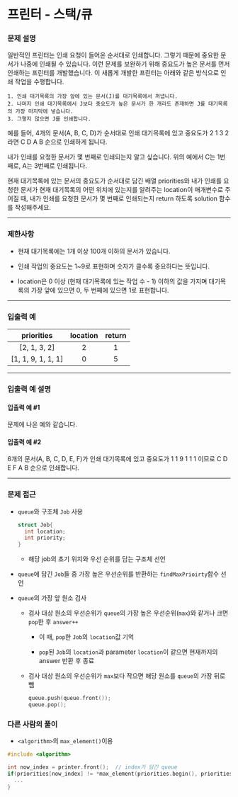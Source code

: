 # 프린터 - 스택/큐

### 문제 설명

일반적인 프린터는 인쇄 요청이 들어온 순서대로 인쇄합니다. 그렇기 때문에 중요한 문서가 나중에 인쇄될 수 있습니다. 이런 문제를 보완하기 위해 중요도가 높은 문서를 먼저 인쇄하는 프린터를 개발했습니다. 이 새롭게 개발한 프린터는 아래와 같은 방식으로 인쇄 작업을 수행합니다.

    1. 인쇄 대기목록의 가장 앞에 있는 문서(J)를 대기목록에서 꺼냅니다.
    2. 나머지 인쇄 대기목록에서 J보다 중요도가 높은 문서가 한 개라도 존재하면 J를 대기목록의 가장 마지막에 넣습니다.
    3. 그렇지 않으면 J를 인쇄합니다.

예를 들어, 4개의 문서(A, B, C, D)가 순서대로 인쇄 대기목록에 있고 중요도가 2 1 3 2 라면 C D A B 순으로 인쇄하게 됩니다.

내가 인쇄를 요청한 문서가 몇 번째로 인쇄되는지 알고 싶습니다. 위의 예에서 C는 1번째로, A는 3번째로 인쇄됩니다.

현재 대기목록에 있는 문서의 중요도가 순서대로 담긴 배열 priorities와 내가 인쇄를 요청한 문서가 현재 대기목록의 어떤 위치에 있는지를 알려주는 location이 매개변수로 주어질 때, 내가 인쇄를 요청한 문서가 몇 번째로 인쇄되는지 return 하도록 solution 함수를 작성해주세요.

---

### 제한사항

  - 현재 대기목록에는 1개 이상 100개 이하의 문서가 있습니다.

  - 인쇄 작업의 중요도는 1~9로 표현하며 숫자가 클수록 중요하다는 뜻입니다.

  - location은 0 이상 (현재 대기목록에 있는 작업 수 - 1) 이하의 값을 가지며 대기목록의 가장 앞에 있으면 0, 두 번째에 있으면 1로 표현합니다.

---

### 입출력 예

|     priorities     | location | return |
| :----------------: | :------: | :----: |
|    [2, 1, 3, 2]    |    2     |   1    |
| [1, 1, 9, 1, 1, 1] |    0     |   5    |

---

### 입출력 예 설명

#### 입출력 예 #1

문제에 나온 예와 같습니다.

#### 입출력 예 #2

6개의 문서(A, B, C, D, E, F)가 인쇄 대기목록에 있고 중요도가 1 1 9 1 1 1 이므로 C D E F A B 순으로 인쇄합니다.

---

### 문제 접근

  - `queue`와 구조체 `Job` 사용

     ```cpp
     struct Job{
       int location;
       int priority;
     }
     ```
    
    - 해당 job의 초기 위치와 우선 순위를 담는 구조체 선언

  - `queue`에 담긴 `Job`들 중 가장 높은 우선순위를 반환하는 `findMaxPrioirty`함수 선언

  - `queue`의 가장 앞 원소 검사

    - 검사 대상 원소의 우선순위가 `queue`의 가장 높은 우선순위(`max`)와 같거나 크면 `pop`한 후 `answer++`
      
      - 이 때, `pop`한 `Job`의 `location`값 기억

      - `pop`된 `Job`의 `location`과 parameter `location`이 같으면 현재까지의 answer 반환 후 종료

    - 검사 대상 원소의 우선순위가 `max`보다 작으면 해당 원소를 `queue`의 가장 뒤로 뺌

      ```cpp
      queue.push(queue.front());
      queue.pop();
      ```

### 다른 사람의 풀이

  - `<algorithm>`의 `max_element()`이용

  ```cpp
  #include <algorithm>

  int now_index = printer.front();  // index가 담긴 queue
  if(priorities[now_index] != *max_element(priorities.begin(), priorities.end())){
    ...
  }
  ```